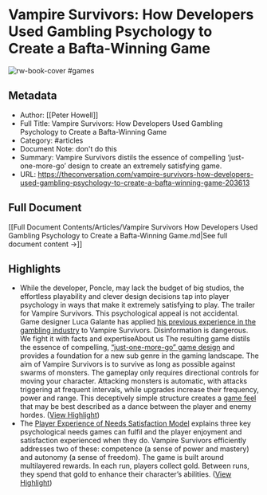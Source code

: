 # Vampire Survivors: How Developers Used Gambling Psychology to Create a Bafta-Winning Game

![rw-book-cover](https://images.theconversation.com/files/520244/original/file-20230411-797-kqe3wo.jpg?ixlib=rb-1.1.0&rect=89%2C0%2C1238%2C617&q=45&auto=format&w=1356&h=668&fit=crop)
#games 
## Metadata
- Author: [[Peter Howell]]
- Full Title: Vampire Survivors: How Developers Used Gambling Psychology to Create a Bafta-Winning Game
- Category: #articles
- Document Note: don't do this
- Summary: Vampire Survivors distils the essence of compelling ‘just-one-more-go’ design to create an extremely satisfying game.
- URL: https://theconversation.com/vampire-survivors-how-developers-used-gambling-psychology-to-create-a-bafta-winning-game-203613

## Full Document
[[Full Document Contents/Articles/Vampire Survivors How Developers Used Gambling Psychology to Create a Bafta-Winning Game.md|See full document content →]]

## Highlights
- While the developer, Poncle, may lack the budget of big studios, the effortless playability and clever design decisions tap into player psychology in ways that make it extremely satisfying to play.
  The trailer for Vampire Survivors.
  This psychological appeal is not accidental. Game designer Luca Galante has applied [his previous experience in the gambling industry](https://www.theverge.com/2022/2/19/22941145/vampire-survivors-early-access-steam-pc-mac-luca-galante) to Vampire Survivors.
  Disinformation is dangerous. We fight it with facts and expertiseAbout us
  The resulting game distils the essence of compelling, [“just-one-more-go” game design](https://www.gamesradar.com/just-one-more-go-science-and-psychology-destroying-your-sleep-patterns/) and provides a foundation for a new sub genre in the gaming landscape.
  The aim of Vampire Survivors is to survive as long as possible against swarms of monsters. The gameplay only requires directional controls for moving your character. Attacking monsters is automatic, with attacks triggering at frequent intervals, while upgrades increase their frequency, power and range.
  This deceptively simple structure creates a [game feel](https://www.gamedeveloper.com/design/game-feel-the-secret-ingredient) that may be best described as a dance between the player and enemy hordes. ([View Highlight](https://read.readwise.io/read/01hej9wwtkscfvegws299akc58))
- The [Player Experience of Needs Satisfaction Model](https://immersyve.com/white-paper-the-player-experience-of-need-satisfaction-pens-2007/) explains three key psychological needs games can fulfil and the player enjoyment and satisfaction experienced when they do.
  Vampire Survivors efficiently addresses two of these: competence (a sense of power and mastery) and autonomy (a sense of freedom).
  The game is built around multilayered rewards. In each run, players collect gold. Between runs, they spend that gold to enhance their character’s abilities. ([View Highlight](https://read.readwise.io/read/01hej9xc3wx47njy4ewfnper5n))
